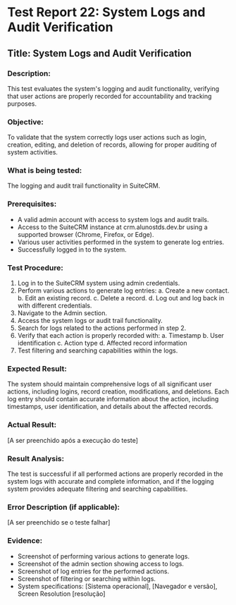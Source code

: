 # Test Report 22: System Logs and Audit Verification

## Title: System Logs and Audit Verification

### Description:
This test evaluates the system's logging and audit functionality, verifying that user actions are properly recorded for accountability and tracking purposes.

### Objective:
To validate that the system correctly logs user actions such as login, creation, editing, and deletion of records, allowing for proper auditing of system activities.

### What is being tested:
The logging and audit trail functionality in SuiteCRM.

### Prerequisites:
- A valid admin account with access to system logs and audit trails.
- Access to the SuiteCRM instance at crm.alunostds.dev.br using a supported browser (Chrome, Firefox, or Edge).
- Various user activities performed in the system to generate log entries.
- Successfully logged in to the system.

### Test Procedure:
1. Log in to the SuiteCRM system using admin credentials.
2. Perform various actions to generate log entries:
   a. Create a new contact.
   b. Edit an existing record.
   c. Delete a record.
   d. Log out and log back in with different credentials.
3. Navigate to the Admin section.
4. Access the system logs or audit trail functionality.
5. Search for logs related to the actions performed in step 2.
6. Verify that each action is properly recorded with:
   a. Timestamp
   b. User identification
   c. Action type
   d. Affected record information
7. Test filtering and searching capabilities within the logs.

### Expected Result:
The system should maintain comprehensive logs of all significant user actions, including logins, record creation, modifications, and deletions. Each log entry should contain accurate information about the action, including timestamps, user identification, and details about the affected records.

### Actual Result:
[A ser preenchido após a execução do teste]

### Result Analysis:
The test is successful if all performed actions are properly recorded in the system logs with accurate and complete information, and if the logging system provides adequate filtering and searching capabilities.

### Error Description (if applicable):
[A ser preenchido se o teste falhar]

### Evidence:
- Screenshot of performing various actions to generate logs.
- Screenshot of the admin section showing access to logs.
- Screenshot of log entries for the performed actions.
- Screenshot of filtering or searching within logs.
- System specifications: [Sistema operacional], [Navegador e versão], Screen Resolution [resolução]
